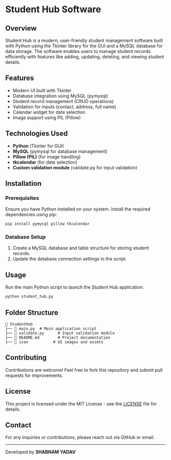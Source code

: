 # Student Hub Software

## Overview
Student Hub is a modern, user-friendly student management software built with Python using the Tkinter library for the GUI and a MySQL database for data storage. The software enables users to manage student records efficiently with features like adding, updating, deleting, and viewing student details.

## Features
- Modern UI built with Tkinter
- Database integration using MySQL (pymysql)
- Student record management (CRUD operations)
- Validation for inputs (contact, address, full name)
- Calendar widget for date selection
- Image support using PIL (Pillow)

## Technologies Used
- **Python** (Tkinter for GUI)
- **MySQL** (pymysql for database management)
- **Pillow (PIL)** (for image handling)
- **tkcalendar** (for date selection)
- **Custom validation module** (validate.py for input validation)

## Installation
### Prerequisites
Ensure you have Python installed on your system. Install the required dependencies using pip:

```sh
pip install pymysql pillow tkcalendar
```

### Database Setup
1. Create a MySQL database and table structure for storing student records.
2. Update the database connection settings in the script.

## Usage
Run the main Python script to launch the Student Hub application:

```sh
python student_hub.py
```

## Folder Structure
```
📁 StudentHub
├── 📄 main.py  # Main application script
├── 📄 validate.py      # Input validation module
├── 📄 README.md        # Project documentation
├── 📁 icon           # UI images and assets
```

## Contributing
Contributions are welcome! Feel free to fork this repository and submit pull requests for improvements.

## License
This project is licensed under the MIT License - see the [LICENSE](LICENSE) file for details.

## Contact
For any inquiries or contributions, please reach out via GitHub or email.

---
Developed by **SHABNAM YADAV**

